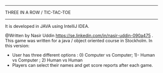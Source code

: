 

****************************
THREE IN A ROW / TIC-TAC-TOE 
****************************

 It is developed in JAVA using IntelliJ IDEA.
 
@Written by Nasir Uddin https://se.linkedin.com/in/nasir-uddin-090a475 . This game was written for a java / object oriented course in Stockholm. In this version:
- User has three different options : 0) Computer vs Computer; 1)- Human vs Computer ; 2) Human vs Human
- Players can select their names and get score reports after each game.


